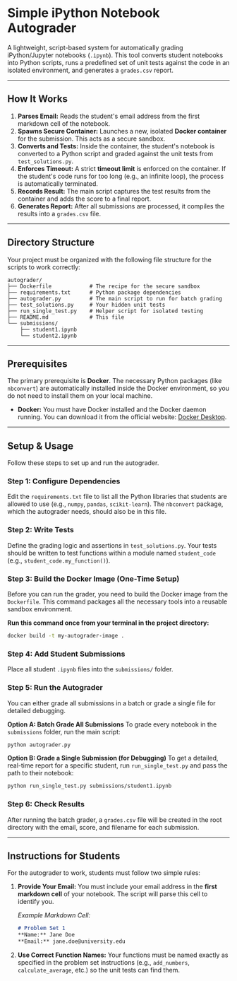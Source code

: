 # Simple iPython Notebook Autograder

A lightweight, script-based system for automatically grading iPython/Jupyter notebooks (`.ipynb`). This tool converts student notebooks into Python scripts, runs a predefined set of unit tests against the code in an isolated environment, and generates a `grades.csv` report.

---
## How It Works

1.  **Parses Email:** Reads the student's email address from the first markdown cell of the notebook.
2.  **Spawns Secure Container:** Launches a new, isolated **Docker container** for the submission. This acts as a secure sandbox.
3.  **Converts and Tests:** Inside the container, the student's notebook is converted to a Python script and graded against the unit tests from `test_solutions.py`.
4.  **Enforces Timeout:** A strict **timeout limit** is enforced on the container. If the student's code runs for too long (e.g., an infinite loop), the process is automatically terminated.
5.  **Records Result:** The main script captures the test results from the container and adds the score to a final report.
6.  **Generates Report:** After all submissions are processed, it compiles the results into a `grades.csv` file.

---
## Directory Structure

Your project must be organized with the following file structure for the scripts to work correctly:

```
autograder/
├── Dockerfile            # The recipe for the secure sandbox
├── requirements.txt      # Python package dependencies
├── autograder.py         # The main script to run for batch grading
├── test_solutions.py     # Your hidden unit tests
├── run_single_test.py    # Helper script for isolated testing
├── README.md             # This file
└── submissions/
    ├── student1.ipynb
    └── student2.ipynb
```

---
## Prerequisites

The primary prerequisite is **Docker**. The necessary Python packages (like `nbconvert`) are automatically installed inside the Docker environment, so you do not need to install them on your local machine.

* **Docker:** You must have Docker installed and the Docker daemon running. You can download it from the official website: [Docker Desktop](https://www.docker.com/products/docker-desktop/).

---
## Setup & Usage

Follow these steps to set up and run the autograder.

### Step 1: Configure Dependencies
Edit the `requirements.txt` file to list all the Python libraries that students are allowed to use (e.g., `numpy`, `pandas`, `scikit-learn`). The `nbconvert` package, which the autograder needs, should also be in this file.

### Step 2: Write Tests
Define the grading logic and assertions in `test_solutions.py`. Your tests should be written to test functions within a module named `student_code` (e.g., `student_code.my_function()`).

### Step 3: Build the Docker Image (One-Time Setup)
Before you can run the grader, you need to build the Docker image from the `Dockerfile`. This command packages all the necessary tools into a reusable sandbox environment.

**Run this command once from your terminal in the project directory:**
```bash
docker build -t my-autograder-image .
```

### Step 4: Add Student Submissions
Place all student `.ipynb` files into the `submissions/` folder.

### Step 5: Run the Autograder
You can either grade all submissions in a batch or grade a single file for detailed debugging.

**Option A: Batch Grade All Submissions**
To grade every notebook in the `submissions` folder, run the main script:
```bash
python autograder.py
```

**Option B: Grade a Single Submission (for Debugging)**
To get a detailed, real-time report for a specific student, run `run_single_test.py` and pass the path to their notebook:
```bash
python run_single_test.py submissions/student1.ipynb
```

### Step 6: Check Results
After running the batch grader, a `grades.csv` file will be created in the root directory with the email, score, and filename for each submission.

---
## Instructions for Students

For the autograder to work, students must follow two simple rules:

1.  **Provide Your Email:** You must include your email address in the **first markdown cell** of your notebook. The script will parse this cell to identify you.

    *Example Markdown Cell:*
    ```markdown
    # Problem Set 1
    **Name:** Jane Doe
    **Email:** jane.doe@university.edu
    ```

2.  **Use Correct Function Names:** Your functions must be named exactly as specified in the problem set instructions (e.g., `add_numbers`, `calculate_average`, etc.) so the unit tests can find them.
